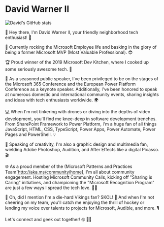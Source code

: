 # David Warner II

![David's GitHub stats](https://github-readme-stats.vercel.app/api?username=popwarner&show_icons=true&count_private=true)

👋 Hey there, I'm David Warner II, your friendly neighborhood tech enthusiast! 🚀

🏢 Currently rocking the Microsoft Employee life and basking in the glory of being a former Microsoft MVP (Most Valuable Professional). 😎

🏆 Proud winner of the 2019 Microsoft Dev Kitchen, where I cooked up some seriously awesome tech. 🍳

🎤 As a seasoned public speaker, I've been privileged to be on the stages of the Microsoft 365 Conference and the European Power Platform Conference as a keynote speaker. Additionally, I've been honored to speak at numerous domestic and international community events, sharing insights and ideas with tech enthusiasts worldwide. 🌍

💻 When I'm not tinkering with drones or diving into the depths of video development, you'll find me knee-deep in software development trenches. From SharePoint Framework to Power Platform, I'm a huge fan of all things JavaScript, HTML, CSS, TypeScript, Power Apps, Power Automate, Power Pages and PowerShell. 💡

🎨 Speaking of creativity, I'm also a graphic design and multimedia fan, wielding Adobe Photoshop, Audition, and After Effects like a digital Picasso. 🎬

🌐 As a proud member of the (Microsoft Patterns and Practices Team[http://aka.ms/community/home], I'm all about community engagement. Hosting Microsoft Community Calls, kicking off "Sharing is Caring" initiatives, and championing the "Microsoft Recognition Program" are just a few ways I spread the tech love. 🧡💜

🏈 Oh, did I mention I'm a die-hard Vikings fan? SKOL! 🏒 And when I'm not cheering on my team, you'll catch me enjoying the thrill of hockey or lending my voice over talents to projects for Microsoft, Audible, and more. 🎙️

Let's connect and geek out together! 🤓 💜🧡

<!--
**PopWarner/PopWarner** is a ✨ _special_ ✨ repository because its `README.md` (this file) appears on your GitHub profile.

Here are some ideas to get you started:

- 🔭 I’m currently working on ...
- 🌱 I’m currently learning ...
- 👯 I’m looking to collaborate on ...
- 🤔 I’m looking for help with ...
- 💬 Ask me about ...
- 📫 How to reach me: ...
- 😄 Pronouns: ...
- ⚡ Fun fact: ...
-->
